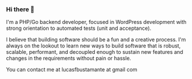 ### Hi there 👋

I'm a PHP/Go backend developer, focused in WordPress development with strong orientation to automated tests (unit and acceptance).

I believe that building software should be a fun and a creative process. I'm always on the lookout to learn new ways to build software that is robust, scalable, performant, and decoupled enough to sustain new features and changes in the requirements without pain or hassle. 

You can contact me at lucasfbustamante at gmail com
